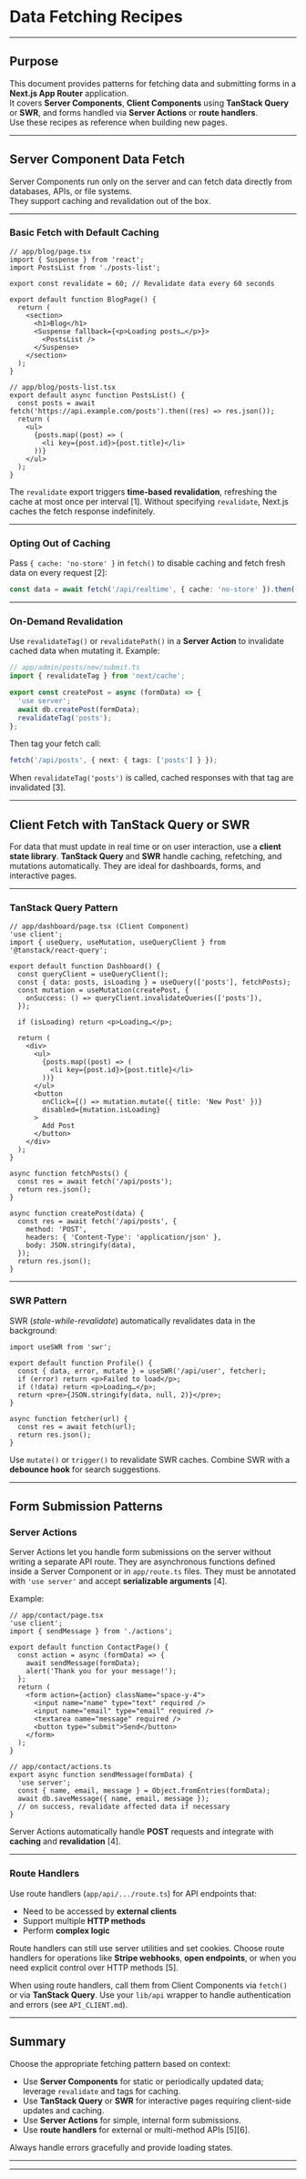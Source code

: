
# Data Fetching Recipes

---

## Purpose

This document provides patterns for fetching data and submitting forms in a **Next.js App Router** application.  
It covers **Server Components**, **Client Components** using **TanStack Query** or **SWR**, and forms handled via **Server Actions** or **route handlers**.  
Use these recipes as reference when building new pages.

---

## Server Component Data Fetch

Server Components run only on the server and can fetch data directly from databases, APIs, or file systems.  
They support caching and revalidation out of the box.

---

### Basic Fetch with Default Caching

```tsx
// app/blog/page.tsx
import { Suspense } from 'react';
import PostsList from './posts-list';

export const revalidate = 60; // Revalidate data every 60 seconds

export default function BlogPage() {
  return (
    <section>
      <h1>Blog</h1>
      <Suspense fallback={<p>Loading posts…</p>}>
        <PostsList />
      </Suspense>
    </section>
  );
}

// app/blog/posts-list.tsx
export default async function PostsList() {
  const posts = await fetch('https://api.example.com/posts').then((res) => res.json());
  return (
    <ul>
      {posts.map((post) => (
        <li key={post.id}>{post.title}</li>
      ))}
    </ul>
  );
}
````

The `revalidate` export triggers **time-based revalidation**, refreshing the cache at most once per interval [1].
Without specifying `revalidate`, Next.js caches the fetch response indefinitely.

---

### Opting Out of Caching

Pass `{ cache: 'no-store' }` in `fetch()` to disable caching and fetch fresh data on every request [2]:

```ts
const data = await fetch('/api/realtime', { cache: 'no-store' }).then((res) => res.json());
```

---

### On-Demand Revalidation

Use `revalidateTag()` or `revalidatePath()` in a **Server Action** to invalidate cached data when mutating it.
Example:

```ts
// app/admin/posts/new/submit.ts
import { revalidateTag } from 'next/cache';

export const createPost = async (formData) => {
  'use server';
  await db.createPost(formData);
  revalidateTag('posts');
};
```

Then tag your fetch call:

```ts
fetch('/api/posts', { next: { tags: ['posts'] } });
```

When `revalidateTag('posts')` is called, cached responses with that tag are invalidated [3].

---

## Client Fetch with TanStack Query or SWR

For data that must update in real time or on user interaction, use a **client state library**.
**TanStack Query** and **SWR** handle caching, refetching, and mutations automatically.
They are ideal for dashboards, forms, and interactive pages.

---

### TanStack Query Pattern

```tsx
// app/dashboard/page.tsx (Client Component)
'use client';
import { useQuery, useMutation, useQueryClient } from '@tanstack/react-query';

export default function Dashboard() {
  const queryClient = useQueryClient();
  const { data: posts, isLoading } = useQuery(['posts'], fetchPosts);
  const mutation = useMutation(createPost, {
    onSuccess: () => queryClient.invalidateQueries(['posts']),
  });

  if (isLoading) return <p>Loading…</p>;

  return (
    <div>
      <ul>
        {posts.map((post) => (
          <li key={post.id}>{post.title}</li>
        ))}
      </ul>
      <button
        onClick={() => mutation.mutate({ title: 'New Post' })}
        disabled={mutation.isLoading}
      >
        Add Post
      </button>
    </div>
  );
}

async function fetchPosts() {
  const res = await fetch('/api/posts');
  return res.json();
}

async function createPost(data) {
  const res = await fetch('/api/posts', {
    method: 'POST',
    headers: { 'Content-Type': 'application/json' },
    body: JSON.stringify(data),
  });
  return res.json();
}
```

---

### SWR Pattern

SWR (*stale-while-revalidate*) automatically revalidates data in the background:

```tsx
import useSWR from 'swr';

export default function Profile() {
  const { data, error, mutate } = useSWR('/api/user', fetcher);
  if (error) return <p>Failed to load</p>;
  if (!data) return <p>Loading…</p>;
  return <pre>{JSON.stringify(data, null, 2)}</pre>;
}

async function fetcher(url) {
  const res = await fetch(url);
  return res.json();
}
```

Use `mutate()` or `trigger()` to revalidate SWR caches.
Combine SWR with a **debounce hook** for search suggestions.

---

## Form Submission Patterns

### Server Actions

Server Actions let you handle form submissions on the server without writing a separate API route.
They are asynchronous functions defined inside a Server Component or in `app/route.ts` files.
They must be annotated with `'use server'` and accept **serializable arguments** [4].

Example:

```tsx
// app/contact/page.tsx
'use client';
import { sendMessage } from './actions';

export default function ContactPage() {
  const action = async (formData) => {
    await sendMessage(formData);
    alert('Thank you for your message!');
  };
  return (
    <form action={action} className="space-y-4">
      <input name="name" type="text" required />
      <input name="email" type="email" required />
      <textarea name="message" required />
      <button type="submit">Send</button>
    </form>
  );
}

// app/contact/actions.ts
export async function sendMessage(formData) {
  'use server';
  const { name, email, message } = Object.fromEntries(formData);
  await db.saveMessage({ name, email, message });
  // on success, revalidate affected data if necessary
}
```

Server Actions automatically handle **POST** requests and integrate with **caching** and **revalidation** [4].

---

### Route Handlers

Use route handlers (`app/api/.../route.ts`) for API endpoints that:

* Need to be accessed by **external clients**
* Support multiple **HTTP methods**
* Perform **complex logic**

Route handlers can still use server utilities and set cookies.
Choose route handlers for operations like **Stripe webhooks**, **open endpoints**, or when you need explicit control over HTTP methods [5].

When using route handlers, call them from Client Components via `fetch()` or via **TanStack Query**.
Use your `lib/api` wrapper to handle authentication and errors (see `API_CLIENT.md`).

---

## Summary

Choose the appropriate fetching pattern based on context:

* Use **Server Components** for static or periodically updated data; leverage `revalidate` and tags for caching.
* Use **TanStack Query** or **SWR** for interactive pages requiring client-side updates and caching.
* Use **Server Actions** for simple, internal form submissions.
* Use **route handlers** for external or multi-method APIs [5][6].

Always handle errors gracefully and provide loading states.

---

---


